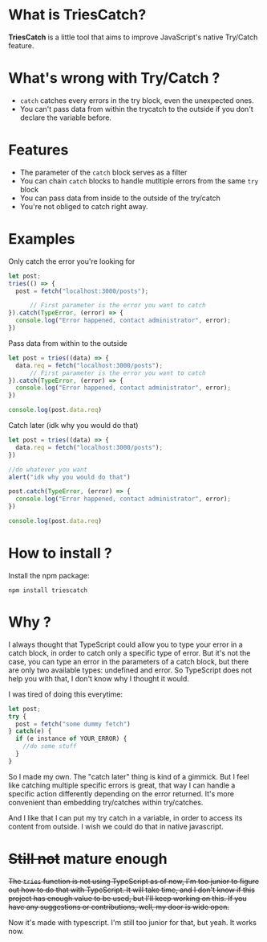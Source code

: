 # What is TriesCatch?

**TriesCatch** is a little tool that aims to improve JavaScript's native Try/Catch feature. 

# What's wrong with Try/Catch ?

- `catch` catches every errors in the try block, even the unexpected ones.
- You can't pass data from within the trycatch to the outside if you don't declare the variable before.

# Features

- The parameter of the `catch` block serves as a filter
- You can chain `catch` blocks to handle mutltiple errors from the same `try` block
- You can pass data from inside to the outside of the try/catch
- You're not obliged to catch right away.

# Examples

Only catch the error you're looking for
```js
let post;
tries(() => {
  post = fetch("localhost:3000/posts");

      // First parameter is the error you want to catch
}).catch(TypeError, (error) => {
  console.log("Error happened, contact administrator", error);
})
```

Pass data from within to the outside
```js
let post = tries((data) => {
  data.req = fetch("localhost:3000/posts");
      // First parameter is the error you want to catch
}).catch(TypeError, (error) => {
  console.log("Error happened, contact administrator", error);
})

console.log(post.data.req)
```

Catch later (idk why you would do that)
```js
let post = tries((data) => {
  data.req = fetch("localhost:3000/posts");
})

//do whatever you want
alert("idk why you would do that")

post.catch(TypeError, (error) => {
  console.log("Error happened, contact administrator", error);
})

console.log(post.data.req)
```


# How to install ?

Install the npm package:
```
npm install triescatch
```

# Why ?

I always thought that TypeScript could allow you to type your error in a catch block, in order to catch only a specific type of error. But it's not the case, you can type an error in the parameters of a catch block, but there are only two available types: undefined and error. So TypeScript does not help you with that, I don't know why I thought it would.

I was tired of doing this everytime:
```js
let post;
try {
  post = fetch("some dummy fetch")
} catch(e) {
  if (e instance of YOUR_ERROR) {
    //do some stuff
  }
}
```
So I made my own. The "catch later" thing is kind of a gimmick. But I feel like catching multiple specific errors is great, that way I can handle a specific action differently depending on the error returned. It's more convenient than embedding try/catches within try/catches.

And I like that I can put my try catch in a variable, in order to access its content from outside.
I wish we could do that in native javascript.

# ~~Still not~~ mature enough

~~The `tries` function is not using TypeScript as of now, I'm too junior to figure out how to do that with TypeScript. It will take time, and I don't know if this project has enough value to be used, but I'll keep working on this. If you have any suggestions or contributions, well, my door is wide open.~~

Now it's made with typescript. I'm still too junior for that, but yeah. It works now.